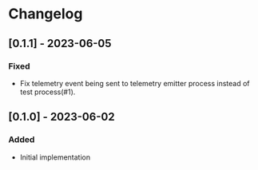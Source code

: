 # Changelog

## [0.1.1] - 2023-06-05
### Fixed
- Fix telemetry event being sent to telemetry emitter process instead of test process(#1).

## [0.1.0] - 2023-06-02
### Added
- Initial implementation
